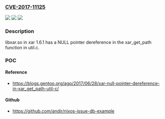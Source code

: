 ### [CVE-2017-11125](https://cve.mitre.org/cgi-bin/cvename.cgi?name=CVE-2017-11125)
![](https://img.shields.io/static/v1?label=Product&message=n%2Fa&color=blue)
![](https://img.shields.io/static/v1?label=Version&message=n%2Fa&color=blue)
![](https://img.shields.io/static/v1?label=Vulnerability&message=n%2Fa&color=brighgreen)

### Description

libxar.so in xar 1.6.1 has a NULL pointer dereference in the xar_get_path function in util.c.

### POC

#### Reference
- https://blogs.gentoo.org/ago/2017/06/28/xar-null-pointer-dereference-in-xar_get_path-util-c/

#### Github
- https://github.com/andir/nixos-issue-db-example

